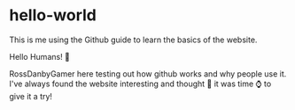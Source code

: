 # hello-world
This is me using the Github guide to learn the basics of the website.

Hello Humans! 👋

RossDanbyGamer here testing out how github works and why people use it. I've always found the website interesting and thought 💭 it was time ⌚ to give it a try!
